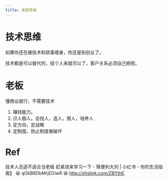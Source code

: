 ```yaml
---
title: 老板思维
---
```


# 技术思维

如果你还在被技术和琐事缠身，你还是别创业了。

技术都是可以替代的，招个人来就可以了，客户关系必须自己把控。

# 老板

懂商业就行，不需要技术

1. 赚钱能力。
2. 识人御人。会找人，选人，用人，培养人
3. 定方向，定战略
4. 定制度。防止制度被破坏

# Ref

技术人员适不适合当老板 赶紧进来学习一下 - 筷便利大刘 | 小红书 - 你的生活指南】 😆 qOkB8DbMrjEDiwR 😆 http://xhslink.com/ZBYthE